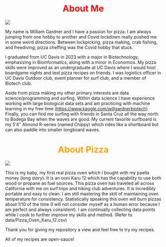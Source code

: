 <h1 style="color: Red">
    <center>About Me</center></h1>

![](https://i.imgur.com/zQLBHqn.jpg)

My name is William Gardner and I have a passion for pizza. I am always jumping from one hobby to another and Covid lockdown really pushed me in some weird directions. Between lockpicking, pizza making, crab fishing, and freediving; pizza cheffing was the Covid hobby that stuck.

I graduated from UC Davis in 2023 with a major in Biotechnology, emphasizing in Bioinformatics, along with a minor in Economics. My pizza skills were improved as an undergraduate at UC Davis where I would host boardgame nights and test pizza recipes on friends. I was logistics officer in UC Davis Outdoor club, event planner for surf club, and a member of Biotech club. 

Aside from pizza making my other primary interests are data science/programming and surfing. Within data science I have experience working with large biological data sets and am practicing with machine learning in my free time (https://www.kaggle.com/willgardnerbiotech). Finally, you can find me surfing with friends in Santa Cruz all the way north to Bodega Bay when the waves are good. My current favorite surfboard is my 5'4" Almond R-series (named Chippy) which rides like a shortboard but can also paddle into smaller longboard waves.

<h1 style="color: Orange"><center>About Pizza</center>
    
</h2>

![](https://i.imgur.com/aBrgvrQ.jpg)

This is my baby, my first real pizza oven which I bought with my paella money (long story). It is an ooni Karu 12 which has the capability to use both wood or propane as fuel sources. This pizza oven has traveled all across California with me on surf trips and hiking club adventures. It is incredibly portable and easy to clean. I am still mastering the skill of maintaining oven temperature for consistency. Statistically speaking this oven will burn pizzas about 1/10 of the time (I will not consider myself as a human error because I am perfect and always consistent). I am continually collecting data points while I cook to further improve my skills and method. (Refer to data/Pizza_Oven_Karu_12.csv)

Thank you for giving my repository a view and feel free to try my recipes.

All of my recipes are open-sauce!

